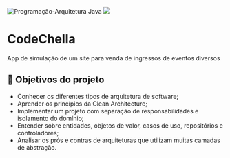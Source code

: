 ![Programação-Arquitetura Java](https://github.com/jacqueline-oliveira/3698-java-clean-architecture/assets/66698429/0191ea20-432f-4583-a391-f01558004fb9)
![](https://img.shields.io/github/license/alura-cursos/android-com-kotlin-personalizando-ui)

# CodeChella

App de simulação de um site para venda de ingressos de eventos diversos

## 🔨 Objetivos do projeto

- Conhecer os diferentes tipos de arquitetura de software;
- Aprender os princípios da Clean Architecture;
- Implementar um projeto com separação de responsabilidades e isolamento do domínio;
- Entender sobre entidades, objetos de valor, casos de uso, repositórios e controladores;
- Analisar os prós e contras de arquiteturas que utilizam muitas camadas de abstração.



